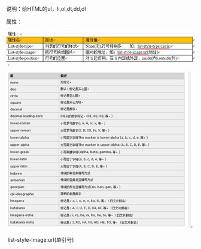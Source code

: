 说明：给HTML的ul，li,ol,dt,dd,dl

  


属性：

![](/img/Language/CSS/list/34819328.png)

![](/img/Language/CSS/list/34828906.png)

 list-style-image:url\(单引号\)

